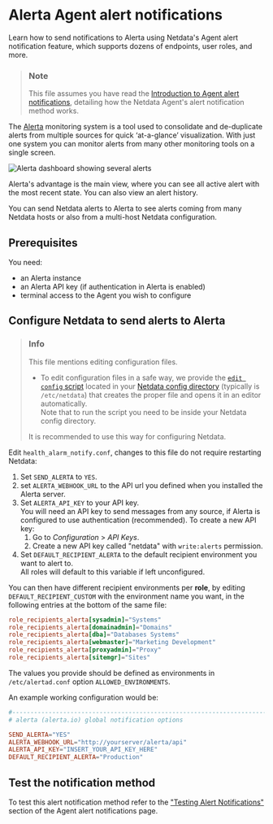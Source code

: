# Alerta Agent alert notifications

Learn how to send notifications to Alerta using Netdata's Agent alert notification feature, which supports dozens of endpoints, user roles, and more.

> ### Note
>
> This file assumes you have read the [Introduction to Agent alert notifications](https://github.com/netdata/netdata/blob/master/health/notifications/README.md), detailing how the Netdata Agent's alert notification method works.

The [Alerta](https://alerta.io) monitoring system is a tool used to consolidate and de-duplicate alerts from multiple sources for quick ‘at-a-glance’ visualization.
With just one system you can monitor alerts from many other monitoring tools on a single screen.

![Alerta dashboard showing several alerts](https://docs.alerta.io/_images/alerta-screen-shot-3.png)

Alerta's advantage is the main view, where you can see all active alert with the most recent state.
You can also view an alert history.

You can send Netdata alerts to Alerta to see alerts coming from many Netdata hosts or also from a multi-host Netdata configuration.

## Prerequisites

You need:

- an Alerta instance
- an Alerta API key (if authentication in Alerta is enabled)
- terminal access to the Agent you wish to configure

## Configure Netdata to send alerts to Alerta

> ### Info
>
> This file mentions editing configuration files.  
>
> - To edit configuration files in a safe way, we provide the [`edit config` script](https://github.com/netdata/netdata/blob/master/docs/configure/nodes.md#use-edit-config-to-edit-configuration-files) located in your [Netdata config directory](https://github.com/netdata/netdata/blob/master/docs/configure/nodes.md#the-netdata-config-directory) (typically is `/etc/netdata`) that creates the proper file and opens it in an editor automatically.  
> Note that to run the script you need to be inside your Netdata config directory.
>
> It is recommended to use this way for configuring Netdata.

Edit `health_alarm_notify.conf`, changes to this file do not require restarting Netdata:

1. Set `SEND_ALERTA` to `YES`.
2. set `ALERTA_WEBHOOK_URL` to the API url you defined when you installed the Alerta server.
3. Set `ALERTA_API_KEY` to your API key.  
   You will need an API key to send messages from any source, if Alerta is configured to use authentication (recommended). To create a new API key:  
   1. Go to *Configuration* > *API Keys*.
   2. Create a new API key called "netdata" with `write:alerts` permission.
4. Set `DEFAULT_RECIPIENT_ALERTA` to the default recipient environment you want to alert to.  
   All roles will default to this variable if left unconfigured.

You can then have different recipient environments per **role**, by editing `DEFAULT_RECIPIENT_CUSTOM` with the environment name you want, in the following entries at the bottom of the same file:

```conf
role_recipients_alerta[sysadmin]="Systems"
role_recipients_alerta[domainadmin]="Domains"
role_recipients_alerta[dba]="Databases Systems"
role_recipients_alerta[webmaster]="Marketing Development"
role_recipients_alerta[proxyadmin]="Proxy"
role_recipients_alerta[sitemgr]="Sites"
```

The values you provide should be defined as environments in `/etc/alertad.conf` option `ALLOWED_ENVIRONMENTS`.

An example working configuration would be:

```conf
#------------------------------------------------------------------------------
# alerta (alerta.io) global notification options

SEND_ALERTA="YES"
ALERTA_WEBHOOK_URL="http://yourserver/alerta/api"
ALERTA_API_KEY="INSERT_YOUR_API_KEY_HERE"
DEFAULT_RECIPIENT_ALERTA="Production"
```

## Test the notification method

To test this alert notification method refer to the ["Testing Alert Notifications"](https://github.com/netdata/netdata/blob/master/health/notifications/README.md#testing-alert-notifications) section of the Agent alert notifications page.
